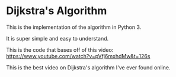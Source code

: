 # Dijkstra's Algorithm


This is the implementation of the algorithm in Python 3.

It is super simple and easy to understand.

This is the code that bases off of this video:
https://www.youtube.com/watch?v=pVfj6mxhdMw&t=126s

This is the best video on Dijkstra's algorithm I've ever found online.

